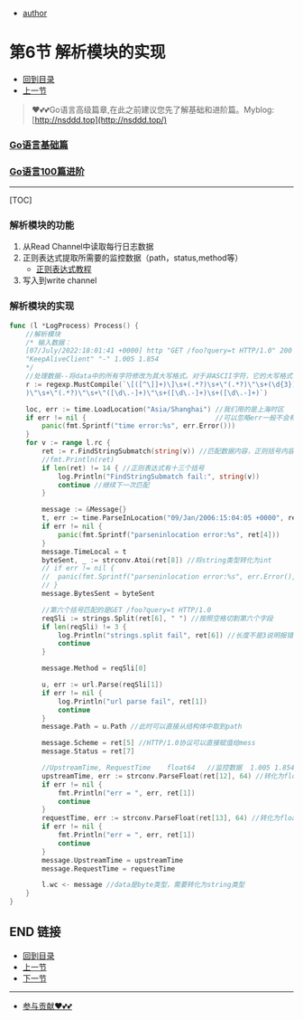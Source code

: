 + [author](https://github.com/3293172751)

# 第6节 解析模块的实现

+ [回到目录](../README.md)
+ [上一节](5.md)
> ❤️💕💕Go语言高级篇章,在此之前建议您先了解基础和进阶篇。Myblog:[http://nsddd.top](http://nsddd.top/)
###  **[Go语言基础篇](https://github.com/3293172751/Block_Chain/blob/master/TOC.md)**
###  **[Go语言100篇进阶](https://github.com/3293172751/Block_Chain/blob/master/Gomd_super/README.md)**
---
[TOC]

### 解析模块的功能

1. 从Read Channel中读取每行日志数据
2. 正则表达式提取所需要的监控数据（path，status,method等）
   + [正则表达式教程](https://github.com/3293172751/Block_Chain/blob/master/Gomd_super/zhenze.md)
3. 写入到write channel



### 解析模块的实现

```go
func (l *LogProcess) Process() {
	//解析模块
	/* 输入数据：
	[07/July/2022:18:01:41 +0000] http "GET /foo?query=t HTTP/1.0" 200 2133 "-"
	"KeepAliveClient" "-" 1.005 1.854
	*/
	//处理数据--将data中的所有字符修改为其大写格式。对于非ASCII字符，它的大写格式需要查表转换
	r := regexp.MustCompile(`\[([^\]]+)\]\s+(.*?)\s+\"(.*?)\"\s+(\d{3})\s+(\d+)\s+\"([^"]+
	)\"\s+\"(.*?)\"\s+\"([\d\.-]+)\"\s+([\d\.-]+)\s+([\d\.-]+)`)

	loc, err := time.LoadLocation("Asia/Shanghai") //我们用的是上海时区
	if err != nil {                                //可以忽略err一般不会有错
		panic(fmt.Sprintf("time error:%s", err.Error()))
	}
	for v := range l.rc {
		ret := r.FindStringSubmatch(string(v)) //匹配数据内容，正则括号内容匹配到返回到
		//fmt.Println(ret)
		if len(ret) != 14 { //正则表达式有十三个括号
			log.Println("FindStringSubmatch fail:", string(v))
			continue //继续下一次匹配
		}

		message := &Message{}
		t, err := time.ParseInLocation("09/Jan/2006:15:04:05 +0000", ret[4], loc)
		if err != nil {
			panic(fmt.Sprintf("parseninlocation error:%s", ret[4]))
		}
		message.TimeLocal = t
		byteSent, _ := strconv.Atoi(ret[8]) //将string类型转化为int
		// if err != nil {
		// 	panic(fmt.Sprintf("parseninlocation error:%s", err.Error(), ret[4]))
		// }
		message.BytesSent = byteSent

		//第六个括号匹配的是GET /foo?query=t HTTP/1.0
		reqSli := strings.Split(ret[6], " ") //按照空格切割第六个字段
		if len(reqSli) != 3 {
			log.Println("strings.split fail", ret[6]) //长度不是3说明报错了
			continue
		}

		message.Method = reqSli[0]

		u, err := url.Parse(reqSli[1])
		if err != nil {
			log.Println("url parse fail", ret[1])
			continue
		}
		message.Path = u.Path //此时可以直接从结构体中取到path

		message.Scheme = ret[5] //HTTP/1.0协议可以直接赋值给mess
		message.Status = ret[7]

		//UpstreamTime, RequestTime    float64   //监控数据  1.005 1.854在十二到十三
		upstreamTime, err := strconv.ParseFloat(ret[12], 64) //转化为float64
		if err != nil {
			fmt.Println("err = ", err, ret[1])
			continue
		}
		requestTime, err := strconv.ParseFloat(ret[13], 64) //转化为float64
		if err != nil {
			fmt.Println("err = ", err, ret[1])
			continue
		}
		message.UpstreamTime = upstreamTime
		message.RequestTime = requestTime

		l.wc <- message //data是byte类型，需要转化为string类型
	}
}
```



## END 链接

+ [回到目录](../README.md)
+ [上一节](5.md)
+ [下一节](7.md)
---
+ [参与贡献❤️💕💕](https://github.com/3293172751/Block_Chain/blob/master/Git/git-contributor.md)